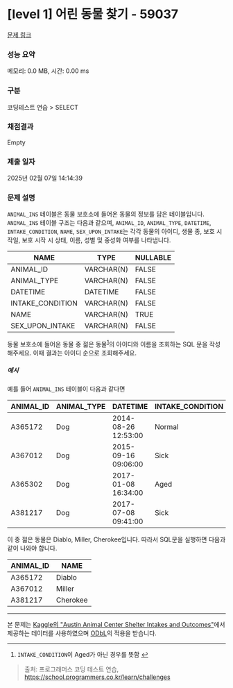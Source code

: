 # [level 1] 어린 동물 찾기 - 59037 

[문제 링크](https://school.programmers.co.kr/learn/courses/30/lessons/59037) 

### 성능 요약

메모리: 0.0 MB, 시간: 0.00 ms

### 구분

코딩테스트 연습 > SELECT

### 채점결과

Empty

### 제출 일자

2025년 02월 07일 14:14:39

### 문제 설명

<p><code>ANIMAL_INS</code> 테이블은 동물 보호소에 들어온 동물의 정보를 담은 테이블입니다. <code>ANIMAL_INS</code> 테이블 구조는 다음과 같으며, <code>ANIMAL_ID</code>, <code>ANIMAL_TYPE</code>, <code>DATETIME</code>, <code>INTAKE_CONDITION</code>, <code>NAME</code>, <code>SEX_UPON_INTAKE</code>는 각각 동물의 아이디, 생물 종, 보호 시작일, 보호 시작 시 상태, 이름, 성별 및 중성화 여부를 나타냅니다.</p>
<table class="table">
        <thead><tr>
<th>NAME</th>
<th>TYPE</th>
<th>NULLABLE</th>
</tr>
</thead>
        <tbody><tr>
<td>ANIMAL_ID</td>
<td>VARCHAR(N)</td>
<td>FALSE</td>
</tr>
<tr>
<td>ANIMAL_TYPE</td>
<td>VARCHAR(N)</td>
<td>FALSE</td>
</tr>
<tr>
<td>DATETIME</td>
<td>DATETIME</td>
<td>FALSE</td>
</tr>
<tr>
<td>INTAKE_CONDITION</td>
<td>VARCHAR(N)</td>
<td>FALSE</td>
</tr>
<tr>
<td>NAME</td>
<td>VARCHAR(N)</td>
<td>TRUE</td>
</tr>
<tr>
<td>SEX_UPON_INTAKE</td>
<td>VARCHAR(N)</td>
<td>FALSE</td>
</tr>
</tbody>
      </table>
<p>동물 보호소에 들어온 동물 중 젊은 동물<sup id="fnref1"><a href="#fn1">1</a></sup>의 아이디와 이름을 조회하는 SQL 문을 작성해주세요. 이때 결과는 아이디 순으로 조회해주세요. </p>

<h5>예시</h5>

<p>예를 들어 <code>ANIMAL_INS</code> 테이블이 다음과 같다면</p>
<table class="table">
        <thead><tr>
<th>ANIMAL_ID</th>
<th>ANIMAL_TYPE</th>
<th>DATETIME</th>
<th>INTAKE_CONDITION</th>
<th>NAME</th>
<th>SEX_UPON_INTAKE</th>
</tr>
</thead>
        <tbody><tr>
<td>A365172</td>
<td>Dog</td>
<td>2014-08-26 12:53:00</td>
<td>Normal</td>
<td>Diablo</td>
<td>Neutered Male</td>
</tr>
<tr>
<td>A367012</td>
<td>Dog</td>
<td>2015-09-16 09:06:00</td>
<td>Sick</td>
<td>Miller</td>
<td>Neutered Male</td>
</tr>
<tr>
<td>A365302</td>
<td>Dog</td>
<td>2017-01-08 16:34:00</td>
<td>Aged</td>
<td>Minnie</td>
<td>Spayed Female</td>
</tr>
<tr>
<td>A381217</td>
<td>Dog</td>
<td>2017-07-08 09:41:00</td>
<td>Sick</td>
<td>Cherokee</td>
<td>Neutered Male</td>
</tr>
</tbody>
      </table>
<p>이 중 젊은 동물은 Diablo, Miller, Cherokee입니다. 따라서 SQL문을 실행하면 다음과 같이 나와야 합니다. </p>
<table class="table">
        <thead><tr>
<th>ANIMAL_ID</th>
<th>NAME</th>
</tr>
</thead>
        <tbody><tr>
<td>A365172</td>
<td>Diablo</td>
</tr>
<tr>
<td>A367012</td>
<td>Miller</td>
</tr>
<tr>
<td>A381217</td>
<td>Cherokee</td>
</tr>
</tbody>
      </table>
<hr>

<p>본 문제는 <a href="https://www.kaggle.com/aaronschlegel/austin-animal-center-shelter-intakes-and-outcomes" target="_blank" rel="noopener">Kaggle의 "Austin Animal Center Shelter Intakes and Outcomes"</a>에서 제공하는 데이터를 사용하였으며 <a href="https://opendatacommons.org/licenses/odbl/1.0/" target="_blank" rel="noopener">ODbL</a>의 적용을 받습니다.</p>

<div class="footnotes">
<hr>
<ol>

<li id="fn1">
<p><code>INTAKE_CONDITION</code>이 Aged가 아닌 경우를 뜻함&nbsp;<a href="#fnref1">↩</a></p>
</li>

</ol>
</div>


> 출처: 프로그래머스 코딩 테스트 연습, https://school.programmers.co.kr/learn/challenges